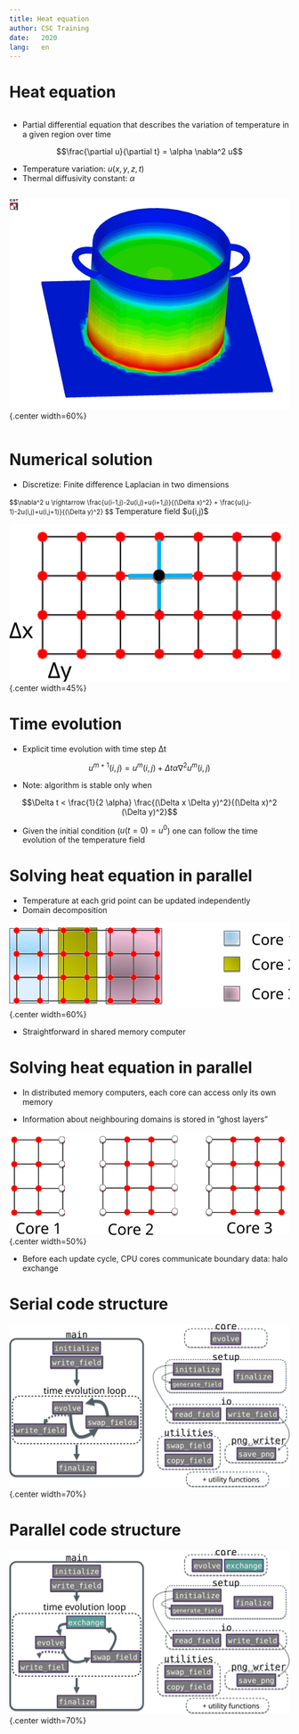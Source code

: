 ```yaml
---
title: Heat equation
author: CSC Training
date:   2020
lang:   en
---
```



# Heat equation

<div class=column>

- Partial differential equation that describes the variation of
  temperature in a given region over time 

$$\frac{\partial u}{\partial t} = \alpha \nabla^2 u$$

- Temperature variation: $u(x, y, z, t)$
- Thermal diffusivity constant: $\alpha$

</div>

<div class=column>

 ![](img/pot.png){.center width=60%}

</div>


# Numerical solution


- Discretize: Finite difference Laplacian in two dimensions

 <small>
 $$\nabla^2 u \rightarrow \frac{u(i-1,j)-2u(i,j)+u(i+1,j)}{(\Delta x)^2}
  + \frac{u(i,j-1)-2u(i,j)+u(i,j+1)}{(\Delta y)^2} $$
</small>
Temperature field $u(i,j)$

 ![](img/t_field.svg){.center width=45%}



# Time evolution


- Explicit time evolution with time step Δt

$$u^{m+1}(i,j) = u^m(i,j) + \Delta t \alpha \nabla^2 u^m(i,j)$$

- Note: algorithm is stable only when

$$\Delta t < \frac{1}{2 \alpha} \frac{(\Delta x \Delta y)^2}{(\Delta x)^2
(\Delta y)^2}$$

- Given the initial condition ($u(t=0) = u^0$) one can follow the time
  evolution of the temperature field 

# Solving heat equation in parallel

- Temperature at each grid point can be updated independently
- Domain decomposition

 ![](img/domain.svg){.center width=60%}
 
- Straightforward in shared memory computer

# Solving heat equation in parallel

- In distributed memory computers, each core can access only its own memory

- Information about neighbouring domains is stored in ”ghost layers”

 ![](img/ghost.svg){.center width=50%}

- Before each update cycle, CPU cores communicate boundary data: halo exchange

# Serial code structure

 ![](img/serial_code.svg){.center width=70%}

# Parallel code structure

 ![](img/parallel_code.svg){.center width=70%}
